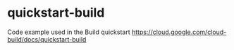 # quickstart-build
Code example used in the Build quickstart
https://cloud.google.com/cloud-build/docs/quickstart-build
